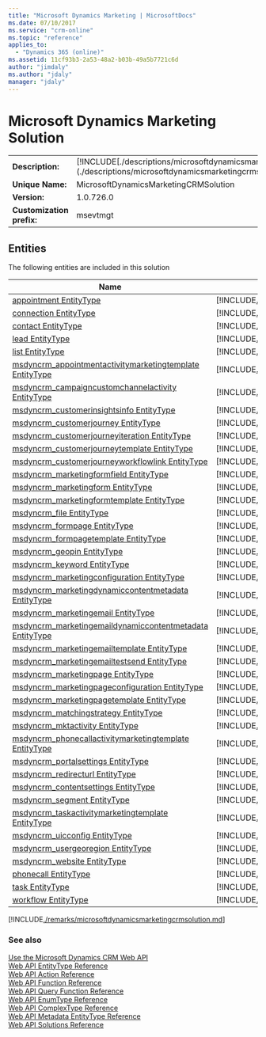 ```yaml
---
title: "Microsoft Dynamics Marketing | MicrosoftDocs"
ms.date: 07/10/2017
ms.service: "crm-online"
ms.topic: "reference"
applies_to: 
  - "Dynamics 365 (online)"
ms.assetid: 11cf93b3-2a53-48a2-b03b-49a5b7721c6d
author: "jimdaly"
ms.author: "jdaly"
manager: "jdaly"
---
```

# Microsoft Dynamics Marketing Solution
<table>
<tr><td><b>Description:</b></td><td>[!INCLUDE[./descriptions/microsoftdynamicsmarketingcrmsolution.md](./descriptions/microsoftdynamicsmarketingcrmsolution.md)]</td></tr>
<tr><td><b>Unique Name:</b></td><td>MicrosoftDynamicsMarketingCRMSolution</td></tr>
<tr><td><b>Version:</b></td><td>1.0.726.0</td></tr>
<tr><td><b>Customization prefix:</b></td><td>msevtmgt</td></tr>
</table>



## Entities
The following entities are included in this solution


|Name|Description|  
|----|-----------|  
|[appointment EntityType](../entitytypes/appointment.md)|[!INCLUDE[../entitytypes/descriptions/appointment.md](../entitytypes/descriptions/appointment.md)]|  
|[connection EntityType](../entitytypes/connection.md)|[!INCLUDE[../entitytypes/descriptions/connection.md](../entitytypes/descriptions/connection.md)]|  
|[contact EntityType](../entitytypes/contact.md)|[!INCLUDE[../entitytypes/descriptions/contact.md](../entitytypes/descriptions/contact.md)]|  
|[lead EntityType](../entitytypes/lead.md)|[!INCLUDE[../entitytypes/descriptions/lead.md](../entitytypes/descriptions/lead.md)]|  
|[list EntityType](../entitytypes/list.md)|[!INCLUDE[../entitytypes/descriptions/list.md](../entitytypes/descriptions/list.md)]|  
|[msdyncrm_appointmentactivitymarketingtemplate EntityType](../entitytypes/msdyncrm_appointmentactivitymarketingtemplate.md)|[!INCLUDE[../entitytypes/descriptions/msdyncrm_appointmentactivitymarketingtemplate.md](../entitytypes/descriptions/msdyncrm_appointmentactivitymarketingtemplate.md)]|  
|[msdyncrm_campaigncustomchannelactivity EntityType](../entitytypes/msdyncrm_campaigncustomchannelactivity.md)|[!INCLUDE[../entitytypes/descriptions/msdyncrm_campaigncustomchannelactivity.md](../entitytypes/descriptions/msdyncrm_campaigncustomchannelactivity.md)]|  
|[msdyncrm_customerinsightsinfo EntityType](../entitytypes/msdyncrm_customerinsightsinfo.md)|[!INCLUDE[../entitytypes/descriptions/msdyncrm_customerinsightsinfo.md](../entitytypes/descriptions/msdyncrm_customerinsightsinfo.md)]|  
|[msdyncrm_customerjourney EntityType](../entitytypes/msdyncrm_customerjourney.md)|[!INCLUDE[../entitytypes/descriptions/msdyncrm_customerjourney.md](../entitytypes/descriptions/msdyncrm_customerjourney.md)]|  
|[msdyncrm_customerjourneyiteration EntityType](../entitytypes/msdyncrm_customerjourneyiteration.md)|[!INCLUDE[../entitytypes/descriptions/msdyncrm_customerjourneyiteration.md](../entitytypes/descriptions/msdyncrm_customerjourneyiteration.md)]|  
|[msdyncrm_customerjourneytemplate EntityType](../entitytypes/msdyncrm_customerjourneytemplate.md)|[!INCLUDE[../entitytypes/descriptions/msdyncrm_customerjourneytemplate.md](../entitytypes/descriptions/msdyncrm_customerjourneytemplate.md)]|  
|[msdyncrm_customerjourneyworkflowlink EntityType](../entitytypes/msdyncrm_customerjourneyworkflowlink.md)|[!INCLUDE[../entitytypes/descriptions/msdyncrm_customerjourneyworkflowlink.md](../entitytypes/descriptions/msdyncrm_customerjourneyworkflowlink.md)]|  
|[msdyncrm_marketingformfield EntityType](../entitytypes/msdyncrm_marketingformfield.md)|[!INCLUDE[../entitytypes/descriptions/msdyncrm_marketingformfield.md](../entitytypes/descriptions/msdyncrm_marketingformfield.md)]|  
|[msdyncrm_marketingform EntityType](../entitytypes/msdyncrm_marketingform.md)|[!INCLUDE[../entitytypes/descriptions/msdyncrm_marketingform.md](../entitytypes/descriptions/msdyncrm_marketingform.md)]|  
|[msdyncrm_marketingformtemplate EntityType](../entitytypes/msdyncrm_marketingformtemplate.md)|[!INCLUDE[../entitytypes/descriptions/msdyncrm_marketingformtemplate.md](../entitytypes/descriptions/msdyncrm_marketingformtemplate.md)]|  
|[msdyncrm_file EntityType](../entitytypes/msdyncrm_file.md)|[!INCLUDE[../entitytypes/descriptions/msdyncrm_file.md](../entitytypes/descriptions/msdyncrm_file.md)]|  
|[msdyncrm_formpage EntityType](../entitytypes/msdyncrm_formpage.md)|[!INCLUDE[../entitytypes/descriptions/msdyncrm_formpage.md](../entitytypes/descriptions/msdyncrm_formpage.md)]|  
|[msdyncrm_formpagetemplate EntityType](../entitytypes/msdyncrm_formpagetemplate.md)|[!INCLUDE[../entitytypes/descriptions/msdyncrm_formpagetemplate.md](../entitytypes/descriptions/msdyncrm_formpagetemplate.md)]|  
|[msdyncrm_geopin EntityType](../entitytypes/msdyncrm_geopin.md)|[!INCLUDE[../entitytypes/descriptions/msdyncrm_geopin.md](../entitytypes/descriptions/msdyncrm_geopin.md)]|  
|[msdyncrm_keyword EntityType](../entitytypes/msdyncrm_keyword.md)|[!INCLUDE[../entitytypes/descriptions/msdyncrm_keyword.md](../entitytypes/descriptions/msdyncrm_keyword.md)]|  
|[msdyncrm_marketingconfiguration EntityType](../entitytypes/msdyncrm_marketingconfiguration.md)|[!INCLUDE[../entitytypes/descriptions/msdyncrm_marketingconfiguration.md](../entitytypes/descriptions/msdyncrm_marketingconfiguration.md)]|  
|[msdyncrm_marketingdynamiccontentmetadata EntityType](../entitytypes/msdyncrm_marketingdynamiccontentmetadata.md)|[!INCLUDE[../entitytypes/descriptions/msdyncrm_marketingdynamiccontentmetadata.md](../entitytypes/descriptions/msdyncrm_marketingdynamiccontentmetadata.md)]|  
|[msdyncrm_marketingemail EntityType](../entitytypes/msdyncrm_marketingemail.md)|[!INCLUDE[../entitytypes/descriptions/msdyncrm_marketingemail.md](../entitytypes/descriptions/msdyncrm_marketingemail.md)]|  
|[msdyncrm_marketingemaildynamiccontentmetadata EntityType](../entitytypes/msdyncrm_marketingemaildynamiccontentmetadata.md)|[!INCLUDE[../entitytypes/descriptions/msdyncrm_marketingemaildynamiccontentmetadata.md](../entitytypes/descriptions/msdyncrm_marketingemaildynamiccontentmetadata.md)]|  
|[msdyncrm_marketingemailtemplate EntityType](../entitytypes/msdyncrm_marketingemailtemplate.md)|[!INCLUDE[../entitytypes/descriptions/msdyncrm_marketingemailtemplate.md](../entitytypes/descriptions/msdyncrm_marketingemailtemplate.md)]|  
|[msdyncrm_marketingemailtestsend EntityType](../entitytypes/msdyncrm_marketingemailtestsend.md)|[!INCLUDE[../entitytypes/descriptions/msdyncrm_marketingemailtestsend.md](../entitytypes/descriptions/msdyncrm_marketingemailtestsend.md)]|  
|[msdyncrm_marketingpage EntityType](../entitytypes/msdyncrm_marketingpage.md)|[!INCLUDE[../entitytypes/descriptions/msdyncrm_marketingpage.md](../entitytypes/descriptions/msdyncrm_marketingpage.md)]|  
|[msdyncrm_marketingpageconfiguration EntityType](../entitytypes/msdyncrm_marketingpageconfiguration.md)|[!INCLUDE[../entitytypes/descriptions/msdyncrm_marketingpageconfiguration.md](../entitytypes/descriptions/msdyncrm_marketingpageconfiguration.md)]|  
|[msdyncrm_marketingpagetemplate EntityType](../entitytypes/msdyncrm_marketingpagetemplate.md)|[!INCLUDE[../entitytypes/descriptions/msdyncrm_marketingpagetemplate.md](../entitytypes/descriptions/msdyncrm_marketingpagetemplate.md)]|  
|[msdyncrm_matchingstrategy EntityType](../entitytypes/msdyncrm_matchingstrategy.md)|[!INCLUDE[../entitytypes/descriptions/msdyncrm_matchingstrategy.md](../entitytypes/descriptions/msdyncrm_matchingstrategy.md)]|  
|[msdyncrm_mktactivity EntityType](../entitytypes/msdyncrm_mktactivity.md)|[!INCLUDE[../entitytypes/descriptions/msdyncrm_mktactivity.md](../entitytypes/descriptions/msdyncrm_mktactivity.md)]|  
|[msdyncrm_phonecallactivitymarketingtemplate EntityType](../entitytypes/msdyncrm_phonecallactivitymarketingtemplate.md)|[!INCLUDE[../entitytypes/descriptions/msdyncrm_phonecallactivitymarketingtemplate.md](../entitytypes/descriptions/msdyncrm_phonecallactivitymarketingtemplate.md)]|  
|[msdyncrm_portalsettings EntityType](../entitytypes/msdyncrm_portalsettings.md)|[!INCLUDE[../entitytypes/descriptions/msdyncrm_portalsettings.md](../entitytypes/descriptions/msdyncrm_portalsettings.md)]|  
|[msdyncrm_redirecturl EntityType](../entitytypes/msdyncrm_redirecturl.md)|[!INCLUDE[../entitytypes/descriptions/msdyncrm_redirecturl.md](../entitytypes/descriptions/msdyncrm_redirecturl.md)]|  
|[msdyncrm_contentsettings EntityType](../entitytypes/msdyncrm_contentsettings.md)|[!INCLUDE[../entitytypes/descriptions/msdyncrm_contentsettings.md](../entitytypes/descriptions/msdyncrm_contentsettings.md)]|  
|[msdyncrm_segment EntityType](../entitytypes/msdyncrm_segment.md)|[!INCLUDE[../entitytypes/descriptions/msdyncrm_segment.md](../entitytypes/descriptions/msdyncrm_segment.md)]|  
|[msdyncrm_taskactivitymarketingtemplate EntityType](../entitytypes/msdyncrm_taskactivitymarketingtemplate.md)|[!INCLUDE[../entitytypes/descriptions/msdyncrm_taskactivitymarketingtemplate.md](../entitytypes/descriptions/msdyncrm_taskactivitymarketingtemplate.md)]|  
|[msdyncrm_uicconfig EntityType](../entitytypes/msdyncrm_uicconfig.md)|[!INCLUDE[../entitytypes/descriptions/msdyncrm_uicconfig.md](../entitytypes/descriptions/msdyncrm_uicconfig.md)]|  
|[msdyncrm_usergeoregion EntityType](../entitytypes/msdyncrm_usergeoregion.md)|[!INCLUDE[../entitytypes/descriptions/msdyncrm_usergeoregion.md](../entitytypes/descriptions/msdyncrm_usergeoregion.md)]|  
|[msdyncrm_website EntityType](../entitytypes/msdyncrm_website.md)|[!INCLUDE[../entitytypes/descriptions/msdyncrm_website.md](../entitytypes/descriptions/msdyncrm_website.md)]|  
|[phonecall EntityType](../entitytypes/phonecall.md)|[!INCLUDE[../entitytypes/descriptions/phonecall.md](../entitytypes/descriptions/phonecall.md)]|  
|[task EntityType](../entitytypes/task.md)|[!INCLUDE[../entitytypes/descriptions/task.md](../entitytypes/descriptions/task.md)]|  
|[workflow EntityType](../entitytypes/workflow.md)|[!INCLUDE[../entitytypes/descriptions/workflow.md](../entitytypes/descriptions/workflow.md)]|  

[!INCLUDE[./remarks/microsoftdynamicsmarketingcrmsolution.md](./remarks/microsoftdynamicsmarketingcrmsolution.md)]

### See also  
 [Use the Microsoft Dynamics CRM Web API](https://msdn.microsoft.com/library/mt593051.aspx)<br />
 [Web API EntityType Reference](../entitytypereference.md)<br />
 [Web API Action Reference](../actionreference.md)<br />
 [Web API Function Reference](../functionreference.md)<br />
 [Web API Query Function Reference](../queryfunctionreference.md)<br />
 [Web API EnumType Reference](../enumtypereference.md)<br />
 [Web API ComplexType Reference](../complextypereference.md)<br />
 [Web API Metadata EntityType Reference](../entitytypereference.md)<br />
 [Web API Solutions Reference](../solutionreference.md)<br />